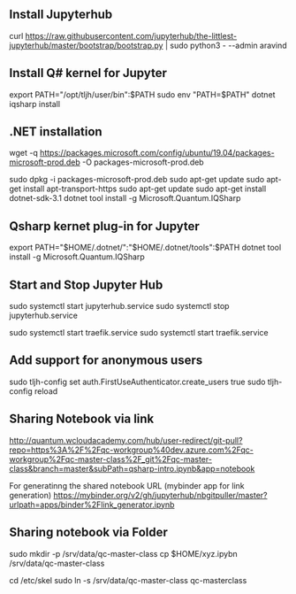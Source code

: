 ## Install Jupyterhub

curl https://raw.githubusercontent.com/jupyterhub/the-littlest-jupyterhub/master/bootstrap/bootstrap.py   | sudo python3 -     --admin aravind

## Install Q\# kernel for Jupyter
export PATH="/opt/tljh/user/bin":$PATH
sudo env "PATH=\$PATH" dotnet iqsharp install

## .NET installation

wget -q https://packages.microsoft.com/config/ubuntu/19.04/packages-microsoft-prod.deb -O packages-microsoft-prod.deb

sudo dpkg -i packages-microsoft-prod.deb
sudo apt-get update
sudo apt-get install apt-transport-https
sudo apt-get update
sudo apt-get install dotnet-sdk-3.1
dotnet tool install -g Microsoft.Quantum.IQSharp

## Qsharp kernet plug-in for Jupyter 
export PATH="\$HOME/.dotnet/":"\$HOME/.dotnet/tools":$PATH
dotnet tool install -g Microsoft.Quantum.IQSharp


## Start and Stop Jupyter Hub

sudo systemctl start jupyterhub.service
sudo systemctl stop jupyterhub.service

sudo systemctl start traefik.service
sudo systemctl start traefik.service

## Add support for anonymous users

sudo tljh-config set auth.FirstUseAuthenticator.create_users true
sudo tljh-config reload


## Sharing Notebook via link

http://quantum.wcloudacademy.com/hub/user-redirect/git-pull?repo=https%3A%2F%2Fqc-workgroup%40dev.azure.com%2Fqc-workgroup%2Fqc-master-class%2F_git%2Fqc-master-class&branch=master&subPath=qsharp-intro.ipynb&app=notebook

For generatinng the shared notebook URL (mybinder app for link generation)
https://mybinder.org/v2/gh/jupyterhub/nbgitpuller/master?urlpath=apps/binder%2Flink_generator.ipynb


## Sharing notebook via Folder

sudo mkdir -p /srv/data/qc-master-class
cp \$HOME/xyz.ipybn /srv/data/qc-master-class

cd /etc/skel
sudo ln -s /srv/data/qc-master-class qc-masterclass

